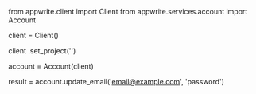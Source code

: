 from appwrite.client import Client
from appwrite.services.account import Account

client = Client()

client
    .set_project('')

account = Account(client)

result = account.update_email('email@example.com', 'password')
